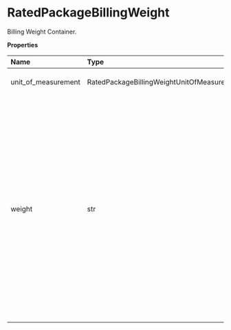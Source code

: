 # RatedPackageBillingWeight

Billing Weight Container.

**Properties**

| Name                | Type                                       | Required | Description                                                                                                                                                                                                                                                                            |
| :------------------ | :----------------------------------------- | :------- | :------------------------------------------------------------------------------------------------------------------------------------------------------------------------------------------------------------------------------------------------------------------------------------- |
| unit_of_measurement | RatedPackageBillingWeightUnitOfMeasurement | ✅       | Unit Of Measurement Container.                                                                                                                                                                                                                                                         |
| weight              | str                                        | ✅       | The value for the billable weight associated with the package. When using a negotiated divisor different from the published UPS divisor (139 for inches and 5,000 for cm), the weight returned is based on the published divisor. Rates, however, are based on the negotiated divisor. |

<!-- This file was generated by liblab | https://liblab.com/ -->
